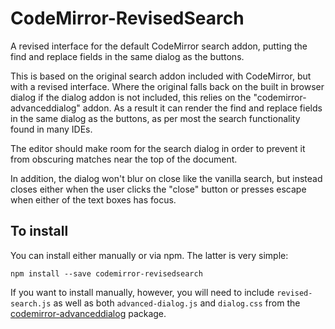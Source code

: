 # CodeMirror-RevisedSearch
A revised interface for the default CodeMirror search addon, putting the find and replace fields in the same dialog as the buttons.

This is based on the original search addon included with CodeMirror, but with a revised interface.  Where the original falls back on the built in browser dialog if the dialog addon is not included, this relies on the "codemirror-advanceddialog" addon.  As a result it can render the find and replace fields in the same dialog as the buttons, as per most the search functionality found in many IDEs.

The editor should make room for the search dialog in order to prevent it from obscuring matches near the top of the document.

In addition, the dialog won't blur on close like the vanilla search, but instead closes either when the user clicks the "close" button or presses escape when either of the text boxes has focus.

## To install

You can install either manually or via npm.  The latter is very simple:

    npm install --save codemirror-revisedsearch

If you want to install manually, however, you will need to include `revised-search.js` as well as both `advanced-dialog.js` and `dialog.css` from the [codemirror-advanceddialog](http://www.github.com/maloric/codemirror-advanceddialog) package.
